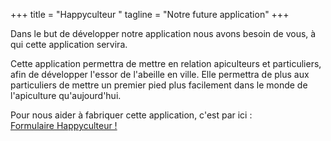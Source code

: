 +++
title = "Happyculteur "
tagline = "Notre future application"
+++

Dans le but de développer notre application nous avons besoin de vous, à qui
cette application servira.

Cette application permettra de mettre en relation apiculteurs et particuliers,
afin de développer l'essor de l'abeille en ville. Elle permettra de plus aux
particuliers de mettre un premier pied plus facilement dans le monde de
l'apiculture qu'aujourd'hui.


Pour nous aider à fabriquer cette application, c'est par ici :<br>
<a href="https://docs.google.com/forms/d/e/1FAIpQLSeQj-PEpIyrmuOPmGJiVvJNNqb1lNGOvOjYijKVsRUtsiSlsQ/viewform">Formulaire Happyculteur !</a>
